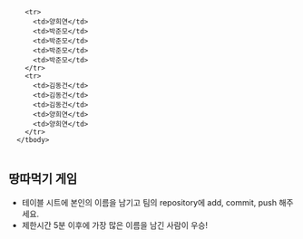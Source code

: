 <table>
      <tbody>

        <tr>
          <td>양희연</td>
          <td>박준모</td>
          <td>박준모</td>
          <td>박준모</td>
          <td>박준모</td>
        </tr>
        <tr>
          <td>김동건</td>
          <td>김동건</td>
          <td>김동건</td>
          <td>양희연</td>
          <td>양희연</td>
        </tr>
      </tbody>
</table>

## 땅따먹기 게임

- 테이블 시트에 본인의 이름을 남기고 팀의 repository에 add, commit, push 해주세요.
- 제한시간 5분 이후에 가장 많은 이름을 남긴 사람이 우승!
